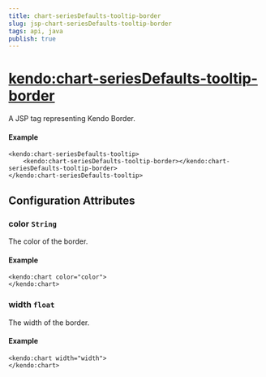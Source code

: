```yaml
---
title: chart-seriesDefaults-tooltip-border
slug: jsp-chart-seriesDefaults-tooltip-border
tags: api, java
publish: true
---
```


# <kendo:chart-seriesDefaults-tooltip-border>
A JSP tag representing Kendo Border.

#### Example
    <kendo:chart-seriesDefaults-tooltip>
        <kendo:chart-seriesDefaults-tooltip-border></kendo:chart-seriesDefaults-tooltip-border>
    </kendo:chart-seriesDefaults-tooltip>


## Configuration Attributes


### color `String`

The color of the border.

#### Example
    <kendo:chart color="color">
    </kendo:chart>



### width `float`

The width of the border.

#### Example
    <kendo:chart width="width">
    </kendo:chart>


